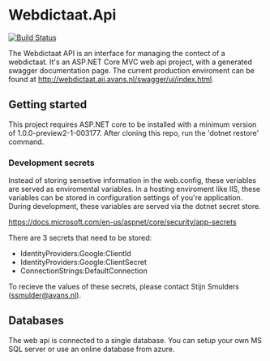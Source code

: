 # Webdictaat.Api

[![Build Status](https://travis-ci.org/Webdictaat/Webdictaat.Api.svg?branch=master)](https://travis-ci.org/Webdictaat/Webdictaat.Api)

The Webdictaat API is an interface for managing the contect of a webdictaat. It's an ASP.NET Core MVC web api project, with a generated swagger documentation page. The current production enviroment can be found at http://webdictaat.aii.avans.nl/swagger/ui/index.html.

## Getting started
This project requires ASP.NET core to be installed with a minimum version of 1.0.0-preview2-1-003177.
After cloning this repo, run the 'dotnet restore' command. 

### Development secrets
Instead of storing sensetive information in the web.config, these veriables are served as enviromental variables. In a hosting enviroment like IIS, these variables can be stored in configuration settings of you're application. During development, these variables are served via the dotnet secret store. 

https://docs.microsoft.com/en-us/aspnet/core/security/app-secrets

There are 3 secrets that need to be stored: 
* IdentityProviders:Google:ClientId
* IdentityProviders:Google:ClientSecret
* ConnectionStrings:DefaultConnection

To recieve the values of these secrets, please contact Stijn Smulders (ssmulder@avans.nl). 

## Databases
The web api is connected to a single database. You can setup your own MS SQL server or use an online database from azure. 
